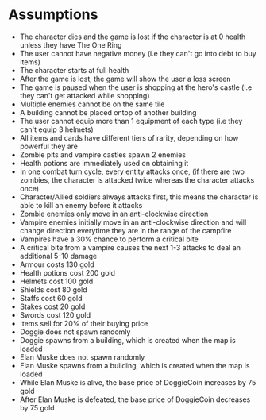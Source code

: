 # Assumptions
- The character dies and the game is lost if the character is at 0 health unless they have The One Ring
- The user cannot have negative money (i.e they can't go into debt to buy items)
- The character starts at full health
- After the game is lost, the game will show the user a loss screen
- The game is paused when the user is shopping at the hero's castle (i.e they can't get attacked while shopping)
- Multiple enemies cannot be on the same tile
- A building cannot be placed ontop of another building
- The user cannot equip more than 1 equipment of each type (i.e they can't equip 3 helmets)
- All items and cards have different tiers of rarity, depending on how powerful they are
- Zombie pits and vampire castles spawn 2 enemies
- Health potions are immediately used on obtaining it
- In one combat turn cycle, every entity attacks once, (if there are two zombies, the character is attacked twice whereas the character attacks once)
- Character/Allied soldiers always attacks first, this means the character is able to kill an enemy before it attacks
- Zombie enemies only move in an anti-clockwise direction
- Vampire enemies initially move in an anti-clockwise direction and will change direction everytime they are in the range of the campfire
- Vampires have a 30% chance to perform a critical bite
- A critical bite from a vampire causes the next 1-3 attacks to deal an additional 5-10 damage
- Armour costs 130 gold
- Health potions cost 200 gold
- Helmets cost 100 gold
- Shields cost 80 gold
- Staffs cost 60 gold
- Stakes cost 20 gold
- Swords cost 120 gold
- Items sell for 20% of their buying price
- Doggie does not spawn randomly
- Doggie spawns from a building, which is created when the map is loaded
- Elan Muske does not spawn randomly
- Elan Muske spawns from a building, which is created when the map is loaded
- While Elan Muske is alive, the base price of DoggieCoin increases by 75 gold
- After Elan Muske is defeated, the base price of DoggieCoin decreases by 75 gold